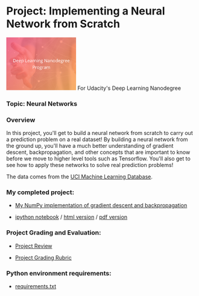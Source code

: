 # Project: Implementing a Neural Network from Scratch
<img src="https://github.com/jamesdellinger/deep_learning_nanodegree_your_first_neural_network_project/blob/master/dlndlogo.png" height="140">
For Udacity's Deep Learning Nanodegree

### Topic: Neural Networks
### Overview
In this project, you'll get to build a neural network from scratch to carry out a prediction problem on a real dataset! By building a neural network from the ground up, you'll have a much better understanding of gradient descent, backpropagation, and other concepts that are important to know before we move to higher level tools such as Tensorflow. You'll also get to see how to apply these networks to solve real prediction problems!

The data comes from the [UCI Machine Learning Database](https://archive.ics.uci.edu/ml/datasets/Bike+Sharing+Dataset).

### My completed project:

* [My NumPy implementation of gradient descent and backpropagation](https://github.com/jamesdellinger/deep_learning_nanodegree_your_first_neural_network_project/blob/master/my_answers.py)

* [ipython notebook](https://github.com/jamesdellinger/deep_learning_nanodegree_your_first_neural_network_project/blob/master/Your_first_neural_network.ipynb) / [html version](http://htmlpreview.github.com/?https://github.com/jamesdellinger/deep_learning_nanodegree_your_first_neural_network_project/blob/master/Your_first_neural_network.html) / [pdf version](https://github.com/jamesdellinger/deep_learning_nanodegree_your_first_neural_network_project/blob/master/Your_first_neural_network.pdf)

### Project Grading and Evaluation:

* [Project Review](https://github.com/jamesdellinger/deep_learning_nanodegree_your_first_neural_network_project/blob/master/your_first_neural_network_project_review.pdf)

* [Project Grading Rubric](https://github.com/jamesdellinger/deep_learning_nanodegree_your_first_neural_network_project/blob/master/your_first_neural_network_project_grading_rubric.pdf)

### Python environment requirements:

* [requirements.txt](https://github.com/jamesdellinger/machine_learning_nanodegree_capstone_project/blob/master/requirements.txt)
